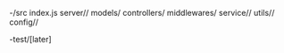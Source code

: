 -/src 
index.js server//
models/
controllers/
middlewares/
service//
utils//
config//

-test/[later]